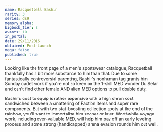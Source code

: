 ```yaml
---
name: Racquetball Bashir
rarity: 3
series: ds9
memory_alpha:
bigbook_tier: 2
events: 18
in_portal:
date: 29/11/2016
obtained: Post-Launch
mega: false
published: true
---
```


Looking like the front page of a men's sportswear catalogue, Racquetball thankfully has a bit more substance to him than that. Due to some fantastically controversial parenting, Bashir's nonhuman tag grants him Sunday cadet work if you're not so keen on the 1-skill MED wonder Dr. Selar and can't find other female AND alien MED options to pull double duty.

Bashir's cost to equip is rather expensive with a high chron cost sandwiched between a smattering of Faction items and super rare components. But with two stat-boosting collection spots at the end of the rainbow, you'll want to immortalize him sooner or later. Worthwhile voyage work, including ever-valuable MED, will help him pay off an early leveling process and some strong (handicapped) arena evasion rounds him out well.
